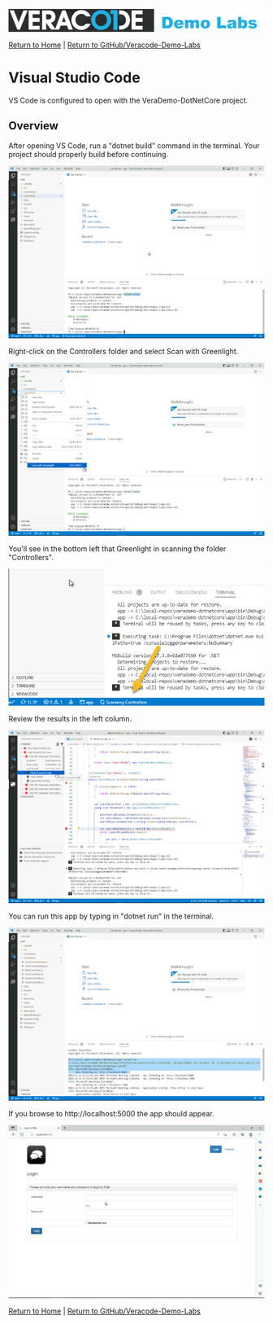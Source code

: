 ![Veracode Demo Labs](/images/veracode-demo-labs-banner-wide.png)

[Return to Home](/)  |  [Return to GitHub/Veracode-Demo-Labs](https://github.com/veracode-demo-labs)

# Visual Studio Code

VS Code is configured to open with the VeraDemo-DotNetCore project.

## Overview

After opening VS Code, run a "dotnet build" command in the terminal.  Your project should properly build before continuing.

![VSCode](images/VS-Code/VS-Code-1.png)

Right-click on the Controllers folder and select Scan with Greenlight.

![VSCode](images/VS-Code/VS-Code-2.png)

You'll see in the bottom left that Greenlight in scanning the folder "Controllers".

![VSCode](images/VS-Code/VS-Code-3.png)

Review the results in the left column.

![VSCode](images/VS-Code/VS-Code-4.png)

You can run this app by typing in "dotnet run" in the terminal.

![VSCode](images/VS-Code/VS-Code-5.png)

If you browse to http://localhost:5000 the app should appear.

![VSCode](images/VS-Code/VS-Code-6.png)


[Return to Home](/)  |  [Return to GitHub/Veracode-Demo-Labs](https://github.com/veracode-demo-labs)